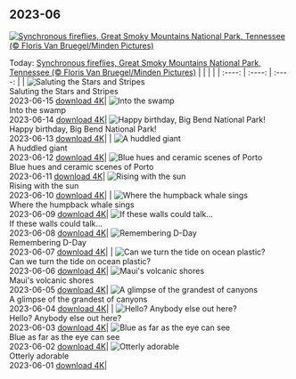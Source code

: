 ## 2023-06
[![Synchronous fireflies, Great Smoky Mountains National Park, Tennessee (© Floris Van Bruegel/Minden Pictures)](https://cn.bing.com/th?id=OHR.SmokyFireflies_EN-US8809086301_UHD.jpg&w=1000)](https://cn.bing.com/th?id=OHR.SmokyFireflies_EN-US8809086301_UHD.jpg&pid=hp&w=3840&h=2160&rs=1&c=4)

Today: [Synchronous fireflies, Great Smoky Mountains National Park, Tennessee (© Floris Van Bruegel/Minden Pictures)](https://cn.bing.com/th?id=OHR.SmokyFireflies_EN-US8809086301_UHD.jpg&pid=hp&w=3840&h=2160&rs=1&c=4)
  |      |      |      |
| :----: | :----: | :----: |
| ![Saluting the Stars and Stripes](https://cn.bing.com/th?id=OHR.FlagDayCapitol_EN-US8751000302_UHD.jpg&pid=hp&w=384&h=216&rs=1&c=4) <br/> Saluting the Stars and Stripes <br/> 2023-06-15  [download 4K](https://cn.bing.com/th?id=OHR.FlagDayCapitol_EN-US8751000302_UHD.jpg&pid=hp&w=3840&h=2160&rs=1&c=4)| ![Into the swamp](https://cn.bing.com/th?id=OHR.OkefenokeeSwamp_EN-US8688169198_UHD.jpg&pid=hp&w=384&h=216&rs=1&c=4) <br/> Into the swamp <br/> 2023-06-14  [download 4K](https://cn.bing.com/th?id=OHR.OkefenokeeSwamp_EN-US8688169198_UHD.jpg&pid=hp&w=3840&h=2160&rs=1&c=4)| ![Happy birthday, Big Bend National Park!](https://cn.bing.com/th?id=OHR.BigBendAnniv_EN-US8613000977_UHD.jpg&pid=hp&w=384&h=216&rs=1&c=4) <br/> Happy birthday, Big Bend National Park! <br/> 2023-06-13  [download 4K](https://cn.bing.com/th?id=OHR.BigBendAnniv_EN-US8613000977_UHD.jpg&pid=hp&w=3840&h=2160&rs=1&c=4)|
| ![A huddled giant](https://cn.bing.com/th?id=OHR.GoliathHeron_EN-US5151186674_UHD.jpg&pid=hp&w=384&h=216&rs=1&c=4) <br/> A huddled giant <br/> 2023-06-12  [download 4K](https://cn.bing.com/th?id=OHR.GoliathHeron_EN-US5151186674_UHD.jpg&pid=hp&w=3840&h=2160&rs=1&c=4)| ![Blue hues and ceramic scenes of Porto](https://cn.bing.com/th?id=OHR.PortugalDay_EN-US8470533567_UHD.jpg&pid=hp&w=384&h=216&rs=1&c=4) <br/> Blue hues and ceramic scenes of Porto <br/> 2023-06-11  [download 4K](https://cn.bing.com/th?id=OHR.PortugalDay_EN-US8470533567_UHD.jpg&pid=hp&w=3840&h=2160&rs=1&c=4)| ![Rising with the sun](https://cn.bing.com/th?id=OHR.BalloonsTurkey_EN-US8385517143_UHD.jpg&pid=hp&w=384&h=216&rs=1&c=4) <br/> Rising with the sun <br/> 2023-06-10  [download 4K](https://cn.bing.com/th?id=OHR.BalloonsTurkey_EN-US8385517143_UHD.jpg&pid=hp&w=3840&h=2160&rs=1&c=4)|
| ![Where the humpback whale sings](https://cn.bing.com/th?id=OHR.PlayfulHumpback_EN-US8290961519_UHD.jpg&pid=hp&w=384&h=216&rs=1&c=4) <br/> Where the humpback whale sings <br/> 2023-06-09  [download 4K](https://cn.bing.com/th?id=OHR.PlayfulHumpback_EN-US8290961519_UHD.jpg&pid=hp&w=3840&h=2160&rs=1&c=4)| ![If these walls could talk...](https://cn.bing.com/th?id=OHR.ChacoCulture_EN-US8179442556_UHD.jpg&pid=hp&w=384&h=216&rs=1&c=4) <br/> If these walls could talk... <br/> 2023-06-08  [download 4K](https://cn.bing.com/th?id=OHR.ChacoCulture_EN-US8179442556_UHD.jpg&pid=hp&w=3840&h=2160&rs=1&c=4)| ![Remembering D-Day](https://cn.bing.com/th?id=OHR.CliffsEtretat_EN-US8125687089_UHD.jpg&pid=hp&w=384&h=216&rs=1&c=4) <br/> Remembering D-Day <br/> 2023-06-07  [download 4K](https://cn.bing.com/th?id=OHR.CliffsEtretat_EN-US8125687089_UHD.jpg&pid=hp&w=3840&h=2160&rs=1&c=4)|
| ![Can we turn the tide on ocean plastic?](https://cn.bing.com/th?id=OHR.PlasticParrotfish_EN-US8059787303_UHD.jpg&pid=hp&w=384&h=216&rs=1&c=4) <br/> Can we turn the tide on ocean plastic? <br/> 2023-06-06  [download 4K](https://cn.bing.com/th?id=OHR.PlasticParrotfish_EN-US8059787303_UHD.jpg&pid=hp&w=3840&h=2160&rs=1&c=4)| ![Maui's volcanic shores](https://cn.bing.com/th?id=OHR.MauiBeach_EN-US7999098369_UHD.jpg&pid=hp&w=384&h=216&rs=1&c=4) <br/> Maui's volcanic shores <br/> 2023-06-05  [download 4K](https://cn.bing.com/th?id=OHR.MauiBeach_EN-US7999098369_UHD.jpg&pid=hp&w=3840&h=2160&rs=1&c=4)| ![A glimpse of the grandest of canyons](https://cn.bing.com/th?id=OHR.SouthKaibabTrail_EN-US7932080032_UHD.jpg&pid=hp&w=384&h=216&rs=1&c=4) <br/> A glimpse of the grandest of canyons <br/> 2023-06-04  [download 4K](https://cn.bing.com/th?id=OHR.SouthKaibabTrail_EN-US7932080032_UHD.jpg&pid=hp&w=3840&h=2160&rs=1&c=4)|
| ![Hello? Anybody else out here?](https://cn.bing.com/th?id=OHR.GemsbokNamibia_EN-US7844189674_UHD.jpg&pid=hp&w=384&h=216&rs=1&c=4) <br/> Hello? Anybody else out here? <br/> 2023-06-03  [download 4K](https://cn.bing.com/th?id=OHR.GemsbokNamibia_EN-US7844189674_UHD.jpg&pid=hp&w=3840&h=2160&rs=1&c=4)| ![Blue as far as the eye can see](https://cn.bing.com/th?id=OHR.ReefAwareness_EN-US4807167780_UHD.jpg&pid=hp&w=384&h=216&rs=1&c=4) <br/> Blue as far as the eye can see <br/> 2023-06-02  [download 4K](https://cn.bing.com/th?id=OHR.ReefAwareness_EN-US4807167780_UHD.jpg&pid=hp&w=3840&h=2160&rs=1&c=4)| ![Otterly adorable](https://cn.bing.com/th?id=OHR.WorldOtterDay_EN-US4690332709_UHD.jpg&pid=hp&w=384&h=216&rs=1&c=4) <br/> Otterly adorable <br/> 2023-06-01  [download 4K](https://cn.bing.com/th?id=OHR.WorldOtterDay_EN-US4690332709_UHD.jpg&pid=hp&w=3840&h=2160&rs=1&c=4)|
